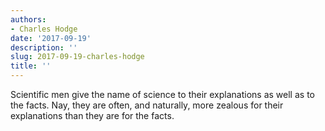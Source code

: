 ```yaml
---
authors:
- Charles Hodge
date: '2017-09-19'
description: ''
slug: 2017-09-19-charles-hodge
title: ''
---
```

Scientific men give the name of science to their explanations as well as to the facts. Nay, they are often, and naturally, more zealous for their explanations than they are for the facts.



